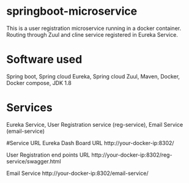 # springboot-microservice

This is a user registration microservice running in a docker container. Routing through Zuul and cline  service registered in Eureka Service.

# Software used

Spring boot,
Spring cloud Eureka,
Spring cloud Zuul,
Maven,
Docker,
Docker compose,
JDK 1.8

# Services

Eureka Service,
User Registration service (reg-service),
Email Service (email-service)

#Service URL
Eureka Dash Board URL
http://your-docker-ip:8302/

User Registration end points URL
http://your-docker-ip:8302/reg-service/swagger.html


Email Service
http://your-docker-ip:8302/email-service/









